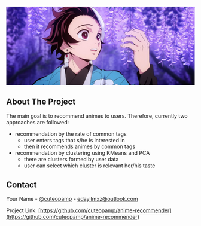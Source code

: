 ![](https://github.com/cuteopamp/anime-recommender/blob/main/imgs/tantan.jpg?raw=true)

<!-- ABOUT THE PROJECT -->
## About The Project

The main goal is to recommend animes to users. Therefore, currently two approaches are followed: 
* recommendation by the rate of common tags
    * user enters tags that s/he is interested in
    * then it recommends animes by common tags 
* recommendation by clustering using KMeans and PCA
    * there are clusters formed by user data
    * user can select which cluster is relevant her/his taste 

<!-- CONTACT -->
## Contact

Your Name - [@cuteopamp](https://twitter.com/cuteopamp) - edayilmxz@outlook.com

Project Link: [https://github.com/cuteopamp/anime-recommender](https://github.com/cuteopamp/anime-recommender)
